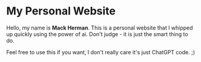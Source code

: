 # My Personal Website
Hello, my name is **Mack Herman**. This is a personal website that I whipped up quickly using the power of ai. Don't judge - it is just the smart thing to do.

Feel free to use this if you want, I don't really care it's just ChatGPT code. ;)
